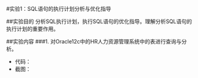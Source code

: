 #实验1：SQL语句的执行计划分析与优化指导

##实验目的
分析SQL执行计划，执行SQL语句的优化指导。理解分析SQL语句的执行计划的重要作用。

##实验内容
###1. 对Oracle12c中的HR人力资源管理系统中的表进行查询与分析。
* 代码：
* 截图：
